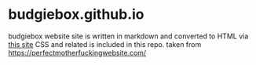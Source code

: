 # budgiebox.github.io
budgiebox website
site is written in markdown and converted to HTML via [this site](https://markdowntohtml.com/)
CSS and related is included in this repo. taken from <https://perfectmotherfuckingwebsite.com/>
